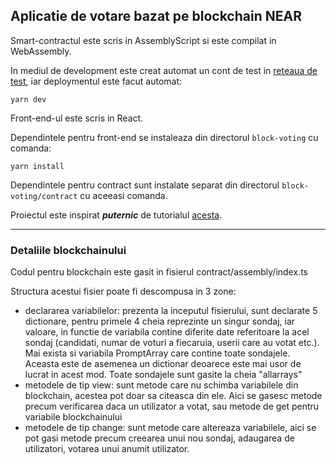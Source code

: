 ## Aplicatie de votare bazat pe blockchain NEAR

Smart-contractul este scris in AssemblyScript si este compilat in WebAssembly.

In mediul de development este creat automat un cont de test in [reteaua de test](https://rpc.testnet.near.org), iar deploymentul este facut automat:
```shell
yarn dev
```

Front-end-ul este scris in React.

Dependintele pentru front-end se instaleaza din directorul `block-voting` cu comanda:
```shell
yarn install
```

Dependintele pentru contract sunt instalate separat din directorul `block-voting/contract` cu aceeasi comanda.

Proiectul este inspirat ***puternic*** de tutorialul [acesta](https://www.youtube.com/watch?v=sm8w9tDnMZc).

---

### Detaliile blockchainului

Codul pentru blockchain este gasit in fisierul contract/assembly/index.ts

Structura acestui fisier poate fi descompusa in 3 zone:
* declararea variabilelor: prezenta la inceputul fisierului, sunt declarate 5 dictionare, pentru primele 4 cheia reprezinte un singur sondaj, iar valoare, in functie de variabila contine diferite date referitoare la acel sondaj (candidati, numar de voturi a fiecaruia, userii care au votat etc.). Mai exista si variabila PromptArray care contine toate sondajele. Aceasta este de asemenea un dictionar deoarece este mai usor de lucrat in acest mod. Toate sondajele sunt gasite la cheia "allarrays"
* metodele de tip view: sunt metode care nu schimba variabilele din blockchain, acestea pot doar sa citeasca din ele. Aici se gasesc metode precum verificarea daca un utilizator a votat, sau metode de get pentru variabile blockchainului
* metodele de tip change: sunt metode care altereaza variabilele, aici se pot gasi metode precum creearea unui nou sondaj, adaugarea de utilizatori, votarea unui anumit utilizator.
